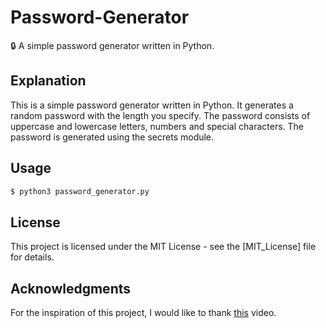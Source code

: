 # Password-Generator

:lock: A simple password generator written in Python.

## Explanation
This is a simple password generator written in Python. It generates a random password with the length you specify. The password consists of uppercase and lowercase letters, numbers and special characters. The password is generated using the secrets module.


## Usage
```bash
$ python3 password_generator.py
```

## License
This project is licensed under the MIT License - see the [MIT_License] file for details.

## Acknowledgments
For the inspiration of this project, I would like to thank [this](https://www.youtube.com/watch?v=3Xx83JAktXk) video.


